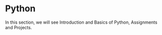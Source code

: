 
# Python

In this section, we will see Introduction and Basics of Python, Assignments and Projects.

